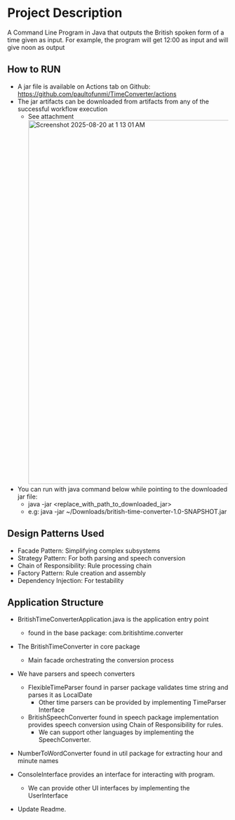 # Project Description
A Command Line Program in Java that outputs the British spoken form of a time given as input. 
For example, the program will get 12:00 as input and will give noon as output

## How to RUN
- A jar file is available on Actions tab on Github: https://github.com/paultofunmi/TimeConverter/actions
- The jar artifacts can be downloaded from artifacts from any of the successful workflow execution
  - See attachment <img width="1641" height="828" alt="Screenshot 2025-08-20 at 1 13 01 AM" src="https://github.com/user-attachments/assets/1dfee191-bbc9-4ad7-a4b9-80c36fc338f8" />
- You can run with java command below while pointing to the downloaded jar file:
  - java -jar <replace_with_path_to_downloaded_jar> 
  - e.g:  java -jar ~/Downloads/british-time-converter-1.0-SNAPSHOT.jar  

## Design Patterns Used
- Facade Pattern: Simplifying complex subsystems
- Strategy Pattern: For both parsing and speech conversion
- Chain of Responsibility: Rule processing chain
- Factory Pattern: Rule creation and assembly
- Dependency Injection: For testability

## Application Structure
- BritishTimeConverterApplication.java is the application entry point
  - found in the base package: com.britishtime.converter
- The BritishTimeConverter in core package
  - Main facade orchestrating the conversion process
- We have parsers and speech converters
  - FlexibleTimeParser found in parser package validates time string and parses it as LocalDate
    - Other time parsers can be provided by implementing TimeParser Interface
  - BritishSpeechConverter found in speech package implementation provides speech conversion using Chain of Responsibility for rules.
    - We can support other languages by implementing the SpeechConverter.
- NumberToWordConverter found in util package for extracting hour and minute names
- ConsoleInterface provides an interface for interacting with program.
  - We can provide other UI interfaces by implementing the UserInterface 

- Update Readme.